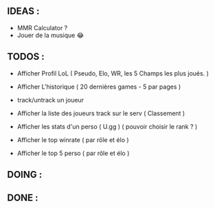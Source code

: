 ## IDEAS :

- MMR Calculator ?
- Jouer de la musique :joy:

## TODOS : 

- Afficher Profil LoL ( Pseudo, Elo, WR, les 5 Champs les plus joués. )
- Afficher L'historique ( 20 dernières games - 5 par pages )

- track/untrack un joueur
- Afficher la liste des joueurs track sur le serv ( Classement )

- Afficher les stats d'un perso ( U.gg ) ( pouvoir choisir le rank ? )
- Afficher le top winrate ( par rôle et élo )
- Afficher le top 5 perso ( par rôle et élo )

## DOING : 



## DONE : 